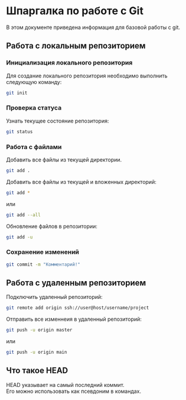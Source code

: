 # Шпаргалка по работе с Git

В этом документе приведена информация для базовой работы с git.

## Работа с локальным репозиторием

### Инициализация локального репозитория
Для создание локального репозитория необходимо выполнить следующую команду:

```bash
git init
```

### Проверка статуса
Узнать текущее состояние репозитория:

```bash
git status
```

### Работа с файлами


Добавить все файлы из текущей директории.

```bash
git add .
```

Добавить все файлы из текущей и вложенных директорий:

```bash
git add *
```
или

```bash
git add --all
```

Обновление файлов в репозитории:
```bash
git add -u

```

### Сохранение изменений

```bash
git commit -m "Комментарий!"
```


## Работа с удаленным репозиторием

Подключить удаленный репозиторий:

```bash
git remote add origin ssh://user@host/username/project
```

Отправить все изменнеия в удаленный репозиторий:

```bash
git push -u origin master
```

или

```bash
git push -u origin main
```

## Что такое HEAD 

HEAD указывает на самый последний коммит.  
Его можно использовать как псевдоним в командах.



